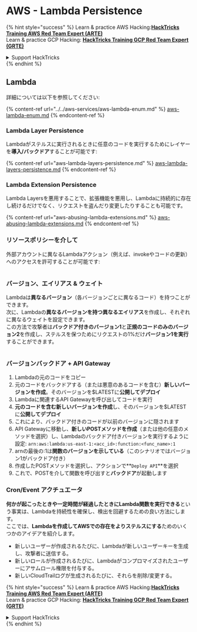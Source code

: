 # AWS - Lambda Persistence

{% hint style="success" %}
Learn & practice AWS Hacking:<img src="/.gitbook/assets/image.png" alt="" data-size="line">[**HackTricks Training AWS Red Team Expert (ARTE)**](https://training.hacktricks.xyz/courses/arte)<img src="/.gitbook/assets/image.png" alt="" data-size="line">\
Learn & practice GCP Hacking: <img src="/.gitbook/assets/image (2).png" alt="" data-size="line">[**HackTricks Training GCP Red Team Expert (GRTE)**<img src="/.gitbook/assets/image (2).png" alt="" data-size="line">](https://training.hacktricks.xyz/courses/grte)

<details>

<summary>Support HackTricks</summary>

* Check the [**subscription plans**](https://github.com/sponsors/carlospolop)!
* **Join the** 💬 [**Discord group**](https://discord.gg/hRep4RUj7f) or the [**telegram group**](https://t.me/peass) or **follow** us on **Twitter** 🐦 [**@hacktricks\_live**](https://twitter.com/hacktricks\_live)**.**
* **Share hacking tricks by submitting PRs to the** [**HackTricks**](https://github.com/carlospolop/hacktricks) and [**HackTricks Cloud**](https://github.com/carlospolop/hacktricks-cloud) github repos.

</details>
{% endhint %}

## Lambda

詳細については以下を参照してください:

{% content-ref url="../../aws-services/aws-lambda-enum.md" %}
[aws-lambda-enum.md](../../aws-services/aws-lambda-enum.md)
{% endcontent-ref %}

### Lambda Layer Persistence

Lambdaがステルスに実行されるときに任意のコードを実行するためにレイヤーを**導入/バックドア**することが可能です:

{% content-ref url="aws-lambda-layers-persistence.md" %}
[aws-lambda-layers-persistence.md](aws-lambda-layers-persistence.md)
{% endcontent-ref %}

### Lambda Extension Persistence

Lambda Layersを悪用することで、拡張機能を悪用し、Lambdaに持続的に存在し続けるだけでなく、リクエストを盗んだり変更したりすることも可能です。

{% content-ref url="aws-abusing-lambda-extensions.md" %}
[aws-abusing-lambda-extensions.md](aws-abusing-lambda-extensions.md)
{% endcontent-ref %}

### リソースポリシーを介して

外部アカウントに異なるLambdaアクション（例えば、invokeやコードの更新）へのアクセスを許可することが可能です:

<figure><img src="../../../../.gitbook/assets/image (255).png" alt=""><figcaption></figcaption></figure>

### バージョン、エイリアス & ウェイト

Lambdaは**異なるバージョン**（各バージョンごとに異なるコード）を持つことができます。\
次に、Lambdaの**異なるバージョンを持つ異なるエイリアス**を作成し、それぞれに異なるウェイトを設定できます。\
この方法で攻撃者は**バックドア付きのバージョン1**と**正規のコードのみのバージョン2**を作成し、ステルスを保つためにリクエストの1%だけ**バージョン1を実行**することができます。

<figure><img src="../../../../.gitbook/assets/image (120).png" alt=""><figcaption></figcaption></figure>

### バージョンバックドア + API Gateway

1. Lambdaの元のコードをコピー
2. 元のコードをバックドアする（または悪意のあるコードを含む）**新しいバージョンを作成**。そのバージョンを$LATESTに**公開してデプロイ**
3. Lambdaに関連するAPI Gatewayを呼び出してコードを実行
4. **元のコードを含む新しいバージョンを作成**し、そのバージョンを$LATESTに**公開してデプロイ**
5. これにより、バックドア付きのコードが以前のバージョンに隠されます
6. API Gatewayに移動し、**新しいPOSTメソッドを作成**（または他の任意のメソッドを選択）し、Lambdaのバックドア付きバージョンを実行するように設定: `arn:aws:lambda:us-east-1:<acc_id>:function:<func_name>:1`
7. arnの最後の:1は**関数のバージョンを示している**（このシナリオではバージョン1がバックドア付き）
8. 作成したPOSTメソッドを選択し、アクションで**`Deploy API`**を選択
9. これで、POSTを介して関数を呼び出すと**バックドア**が起動します

### Cron/Event アクチュエータ

**何かが起こったときや一定時間が経過したときにLambda関数を実行できる**という事実は、Lambdaを持続性を確保し、検出を回避するための良い方法にします。\
ここでは、**Lambdaを作成してAWSでの存在をよりステルスにする**ためのいくつかのアイデアを紹介します。

* 新しいユーザーが作成されるたびに、Lambdaが新しいユーザーキーを生成し、攻撃者に送信する。
* 新しいロールが作成されるたびに、Lambdaがコンプロマイズされたユーザーにアサムロール権限を付与する。
* 新しいCloudTrailログが生成されるたびに、それらを削除/変更する。

{% hint style="success" %}
Learn & practice AWS Hacking:<img src="/.gitbook/assets/image.png" alt="" data-size="line">[**HackTricks Training AWS Red Team Expert (ARTE)**](https://training.hacktricks.xyz/courses/arte)<img src="/.gitbook/assets/image.png" alt="" data-size="line">\
Learn & practice GCP Hacking: <img src="/.gitbook/assets/image (2).png" alt="" data-size="line">[**HackTricks Training GCP Red Team Expert (GRTE)**<img src="/.gitbook/assets/image (2).png" alt="" data-size="line">](https://training.hacktricks.xyz/courses/grte)

<details>

<summary>Support HackTricks</summary>

* Check the [**subscription plans**](https://github.com/sponsors/carlospolop)!
* **Join the** 💬 [**Discord group**](https://discord.gg/hRep4RUj7f) or the [**telegram group**](https://t.me/peass) or **follow** us on **Twitter** 🐦 [**@hacktricks\_live**](https://twitter.com/hacktricks\_live)**.**
* **Share hacking tricks by submitting PRs to the** [**HackTricks**](https://github.com/carlospolop/hacktricks) and [**HackTricks Cloud**](https://github.com/carlospolop/hacktricks-cloud) github repos.

</details>
{% endhint %}
